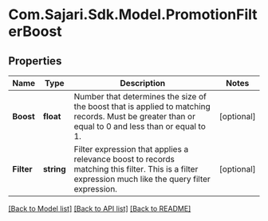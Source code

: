 # Com.Sajari.Sdk.Model.PromotionFilterBoost

## Properties

Name | Type | Description | Notes
------------ | ------------- | ------------- | -------------
**Boost** | **float** | Number that determines the size of the boost that is applied to matching records.  Must be greater than or equal to 0 and less than or equal to 1. | [optional] 
**Filter** | **string** | Filter expression that applies a relevance boost to records matching this filter.  This is a filter expression much like the query filter expression. | [optional] 

[[Back to Model list]](../README.md#documentation-for-models) [[Back to API list]](../README.md#documentation-for-api-endpoints) [[Back to README]](../README.md)


